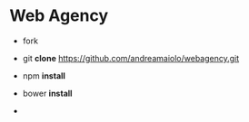 # Web Agency

* fork
* git **clone** https://github.com/andreamaiolo/webagency.git
* npm **install**
* bower **install**

* 
